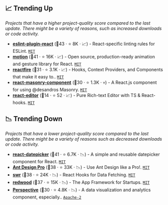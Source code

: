 ## 📈 Trending Up

_Projects that have a higher project-quality score compared to the last update. There might be a variety of reasons, such as increased downloads or code activity._

- <b><a href="https://github.com/jsx-eslint/eslint-plugin-react">eslint-plugin-react</a></b> (🥈43 ·  ⭐ 8K · 📈) - React-specific linting rules for ESLint. <code><a href="http://bit.ly/34MBwT8">MIT</a></code>
- <b><a href="https://github.com/framer/motion">motion</a></b> (🥇41 ·  ⭐ 16K · 📈) - Open source, production-ready animation and gesture library for React. <code><a href="http://bit.ly/34MBwT8">MIT</a></code>
- <b><a href="https://github.com/FirebaseExtended/reactfire">reactfire</a></b> (🥉31 ·  ⭐ 3.1K · 📈) - Hooks, Context Providers, and Components that make it easy to.. <code><a href="http://bit.ly/34MBwT8">MIT</a></code>
- <b><a href="https://github.com/eiriklv/react-masonry-component">react-masonry-component</a></b> (🥈30 ·  ⭐ 1.3K · 💀) - A React.js component for using @desandros Masonry. <code><a href="http://bit.ly/34MBwT8">MIT</a></code>
- <b><a href="https://github.com/fritx/react-editor">react-editor</a></b> (🥉14 ·  ⭐ 52 · 📈) - Pure Rich-text Editor with TS & React-hooks. <code><a href="http://bit.ly/34MBwT8">MIT</a></code>

## 📉 Trending Down

_Projects that have a lower project-quality score compared to the last update. There might be a variety of reasons such as decreased downloads or code activity._

- <b><a href="https://github.com/Hacker0x01/react-datepicker">react-datepicker</a></b> (🥇41 ·  ⭐ 6.7K · 📉) - A simple and reusable datepicker component for React. <code><a href="http://bit.ly/34MBwT8">MIT</a></code>
- <b><a href="https://github.com/ant-design/ant-design-pro">Ant Design Pro</a></b> (🥇38 ·  ⭐ 33K · 📉) - Use Ant Design like a Pro!. <code><a href="http://bit.ly/34MBwT8">MIT</a></code> <code><img src="https://gw.alipayobjects.com/zos/rmsportal/KDpgvguMpGfqaHPjicRK.svg" style="display:inline;" width="13" height="13"></code>
- <b><a href="https://github.com/vercel/swr">swr</a></b> (🥉38 ·  ⭐ 24K · 📉) - React Hooks for Data Fetching. <code><a href="http://bit.ly/34MBwT8">MIT</a></code>
- <b><a href="https://github.com/redwoodjs/redwood">redwood</a></b> (🥉37 ·  ⭐ 15K · 📉) - The App Framework for Startups. <code><a href="http://bit.ly/34MBwT8">MIT</a></code>
- <b><a href="https://github.com/finos/perspective">Perspective</a></b> (🥈30 ·  ⭐ 4.8K · 📉) - A data visualization and analytics component, especially.. <code><a href="http://bit.ly/3nYMfla">Apache-2</a></code>


